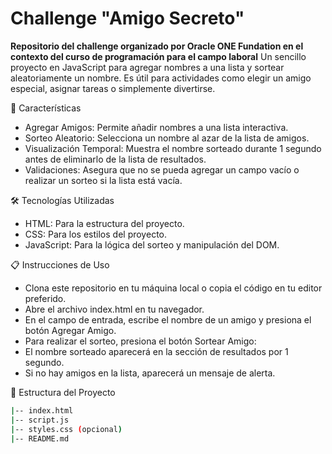 # Challenge "Amigo Secreto" 
**Repositorio del challenge organizado por Oracle ONE Fundation en el contexto del curso de programación para el campo laboral**
Un sencillo proyecto en JavaScript para agregar nombres a una lista y sortear aleatoriamente un nombre. Es útil para actividades como elegir un amigo especial, asignar tareas o simplemente divertirse.

🚀 Características

- Agregar Amigos: Permite añadir nombres a una lista interactiva.
- Sorteo Aleatorio: Selecciona un nombre al azar de la lista de amigos.
- Visualización Temporal: Muestra el nombre sorteado durante 1 segundo antes de eliminarlo de la lista de resultados.
- Validaciones: Asegura que no se pueda agregar un campo vacío o realizar un sorteo si la lista está vacía.

🛠️ Tecnologías Utilizadas
- HTML: Para la estructura del proyecto.
- CSS: Para los estilos del proyecto.
- JavaScript: Para la lógica del sorteo y manipulación del DOM.

📋 Instrucciones de Uso
- Clona este repositorio en tu máquina local o copia el código en tu editor preferido.
- Abre el archivo index.html en tu navegador.
- En el campo de entrada, escribe el nombre de un amigo y presiona el botón Agregar Amigo.
- Para realizar el sorteo, presiona el botón Sortear Amigo:
- El nombre sorteado aparecerá en la sección de resultados por 1 segundo.
- Si no hay amigos en la lista, aparecerá un mensaje de alerta.

📂 Estructura del Proyecto

```bash
|-- index.html
|-- script.js
|-- styles.css (opcional)
|-- README.md
```
